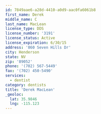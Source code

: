 ```yaml
---
id: 7849aae6-a28d-4410-a0d9-aac0fa6061b8
first_name: Derek
middle_name: C
last_name: MacLean
license_type: DDS
license_number: '3191'
license_status: Active
license_expiration: 6/30/15
address: '860 Seven Hills Dr'
city: Henderson
state: NV
zip: '89052'
phone: '(702) 567-5449'
fax: '(702) 450-5490'
services:
  - dentist
category: dentists
title: 'Derek MacLean'
_geoloc:
  lat: 35.9846
  lng: -115.123
---
```

